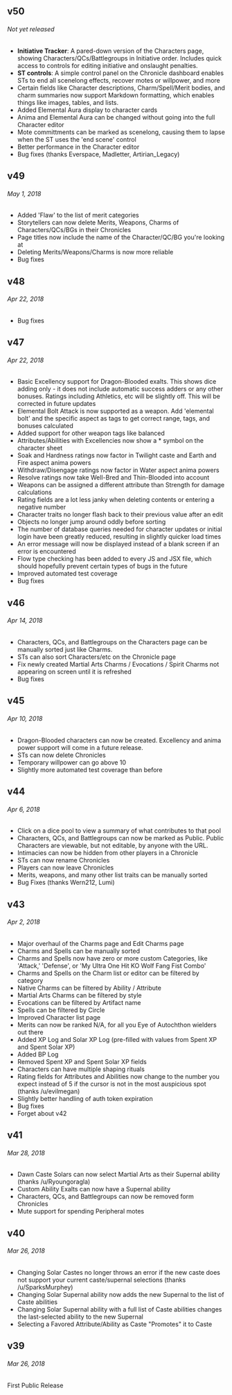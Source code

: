 ## v50
###### *Not yet released*
* **Initiative Tracker**: A pared-down version of the Characters page, showing Characters/QCs/Battlegroups in Initiative order. Includes quick access to controls for editing initiative and onslaught penalties.
* **ST controls**: A simple control panel on the Chronicle dashboard enables STs to end all scenelong effects, recover motes or willpower, and more
* Certain fields like Character descriptions, Charm/Spell/Merit bodies, and charm summaries now support Markdown formatting, which enables things like images, tables, and lists.
* Added Elemental Aura display to character cards
* Anima and Elemental Aura can be changed without going into the full Character editor
* Mote committments can be marked as scenelong, causing them to lapse when the ST uses the 'end scene' control
* Better performance in the Character editor
* Bug fixes (thanks Everspace, Madletter, Artirian_Legacy)

## v49
###### *May 1, 2018*
* Added 'Flaw' to the list of merit categories
* Storytellers can now delete Merits, Weapons, Charms of Characters/QCs/BGs in their Chronicles
* Page titles now include the name of the Character/QC/BG you're looking at
* Deleting Merits/Weapons/Charms is now more reliable
* Bug fixes

## v48
###### *Apr 22, 2018*
* Bug fixes

## v47
###### *Apr 22, 2018*
* Basic Excellency support for Dragon-Blooded exalts. This shows dice adding only - it does not include automatic success adders or any other bonuses. Ratings including Athletics, etc will be slightly off. This will be corrected in future updates
* Elemental Bolt Attack is now supported as a weapon. Add 'elemental bolt' and the specific aspect as tags to get correct range, tags, and bonuses calculated
* Added support for other weapon tags like balanced
* Attributes/Abilities with Excellencies now show a * symbol on the character sheet
* Soak and Hardness ratings now factor in Twilight caste and Earth and Fire aspect anima powers
* Withdraw/Disengage ratings now factor in Water aspect anima powers
* Resolve ratings now take Well-Bred and Thin-Blooded into account
* Weapons can be assigned a different attribute than Strength for damage calculations
* Rating fields are a lot less janky when deleting contents or entering a negative number
* Character traits no longer flash back to their previous value after an edit
* Objects no longer jump around oddly before sorting
* The number of database queries needed for character updates or initial login have been greatly reduced, resulting in slightly quicker load times
* An error message will now be displayed instead of a blank screen if an error is encountered
* Flow type checking has been added to every JS and JSX file, which should hopefully prevent certain types of bugs in the future
* Improved automated test coverage
* Bug fixes

## v46
###### *Apr 14, 2018*
* Characters, QCs, and Battlegroups on the Characters page can be manually sorted just like Charms.
* STs can also sort Characters/etc on the Chronicle page
* Fix newly created Martial Arts Charms / Evocations / Spirit Charms not appearing on screen until it is refreshed
* Bug fixes

## v45
###### *Apr 10, 2018*
* Dragon-Blooded characters can now be created. Excellency and anima power support will come in a future release.
* STs can now delete Chronicles
* Temporary willpower can go above 10
* Slightly more automated test coverage than before

## v44
###### *Apr 6, 2018*
* Click on a dice pool to view a summary of what contributes to that pool
* Characters, QCs, and Battlegroups can now be marked as Public. Public Characters are viewable, but not editable, by anyone with the URL.
* Intimacies can now be hidden from other players in a Chronicle
* STs can now rename Chronicles
* Players can now leave Chronicles
* Merits, weapons, and many other list traits can be manually sorted
* Bug Fixes (thanks Wern212, Lumi)

## v43
###### *Apr 2, 2018*
* Major overhaul of the Charms page and Edit Charms page
* Charms and Spells can be manually sorted
* Charms and Spells now have zero or more custom Categories, like 'Attack,' 'Defense', or 'My Ultra One Hit KO Wolf Fang Fist Combo'
* Charms and Spells on the Charm list or editor can be filtered by category
* Native Charms can be filtered by Ability / Attribute
* Martial Arts Charms can be filtered by style
* Evocations can be filtered by Artifact name
* Spells can be filtered by Circle
* Improved Character list page
* Merits can now be ranked N/A, for all you Eye of Autochthon wielders out there
* Added XP Log and Solar XP Log (pre-filled with values from Spent XP and Spent Solar XP)
* Added BP Log
* Removed Spent XP and Spent Solar XP fields
* Characters can have multiple shaping rituals
* Rating fields for Attributes and Abilities now change to the number you expect instead of 5 if the cursor is not in the most auspicious spot (thanks /u/evilmegan)
* Slightly better handling of auth token expiration
* Bug fixes
* Forget about v42

## v41
###### *Mar 28, 2018*
* Dawn Caste Solars can now select Martial Arts as their Supernal ability (thanks /u/Ryoungoragla)
* Custom Ability Exalts can now have a Supernal ability
* Characters, QCs, and Battlegroups can now be removed form Chronicles
* Mute support for spending Peripheral motes

## v40
###### *Mar 26, 2018*
* Changing Solar Castes no longer throws an error if the new caste does not support your current caste/supernal selections (thanks /u/SparksMurphey)
* Changing Solar Supernal ability now adds the new Supernal to the list of Caste abilities
* Changing Solar Supernal ability with a full list of Caste abilities changes the last-selected ability to the new Supernal
* Selecting a Favored Attribute/Ability as Caste "Promotes" it to Caste

## v39
###### *Mar 26, 2018*
First Public Release
